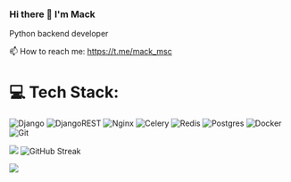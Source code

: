 ### Hi there 👋 I'm Mack

Python backend developer

📫 How to reach me: https://t.me/mack_msc

# 💻 Tech Stack:
![Django](https://img.shields.io/badge/django-%23092E20.svg?style=for-the-badge&logo=django&logoColor=white) ![DjangoREST](https://img.shields.io/badge/DJANGO-REST-ff1709?style=for-the-badge&logo=django&logoColor=white&color=ff1709&labelColor=gray) ![Nginx](https://img.shields.io/badge/nginx-%23009639.svg?style=for-the-badge&logo=nginx&logoColor=white) ![Celery](https://img.shields.io/badge/celery-%2337814A.svg?&style=for-the-badge&logo=celery&logoColor=white) ![Redis](https://img.shields.io/badge/redis-%23DD0031.svg?style=for-the-badge&logo=redis&logoColor=white) ![Postgres](https://img.shields.io/badge/postgres-%23316192.svg?style=for-the-badge&logo=postgresql&logoColor=white) ![Docker](https://img.shields.io/badge/docker-%230db7ed.svg?style=for-the-badge&logo=docker&logoColor=white) ![Git](https://img.shields.io/badge/git-%230db7ed.svg?style=for-the-badge&logo=git&logoColor=red) 
<!--- [and more(https://img.shields.io/badge/and%20more-%230db7ed.svg?style=for-the-badge&logo=and_more&logoColor=white)] -->

![](https://github-readme-stats.vercel.app/api/top-langs/?username=rublock&theme=dark&hide_border=false&include_all_commits=true&count_private=false&layout=compact) ![GitHub Streak](http://github-profile-summary-cards.vercel.app/api/cards/stats?username=rublock&theme=2077)

[![](https://visitcount.itsvg.in/api?id=rublock&icon=0&color=0)](https://visitcount.itsvg.in)

<!-- Proudly created with GPRM ( https://gprm.itsvg.in ) -->



